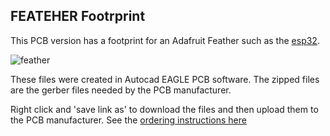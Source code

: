 ## FEATEHER Footrprint

This PCB version has a footprint for an Adafruit Feather such as the [esp32](https://www.adafruit.com/product/3405).

![feather](https://github.com/hydronics2/2019-easy-bee-counter/blob/master/pics/gerber_feather_1.PNG)

These files were created in Autocad EAGLE PCB software. The zipped files are the gerber files needed by the PCB manufacturer.

Right click and 'save link as' to download the files and then upload them to the PCB manufacturer. See the [ordering instructions here](https://github.com/hydronics2/2019-easy-bee-counter/tree/master/instructions/ordering_instructions)
